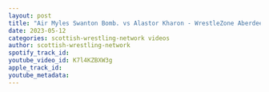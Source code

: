 ```yaml
---
layout: post
title: "Air Myles Swanton Bomb. vs Alastor Kharon - WrestleZone Aberdeen Anarchy 2022 #wrestling"
date: 2023-05-12
categories: scottish-wrestling-network videos
author: scottish-wrestling-network
spotify_track_id: 
youtube_video_id: K7l4KZBXW3g
apple_track_id: 
youtube_metadata: 
---
```

